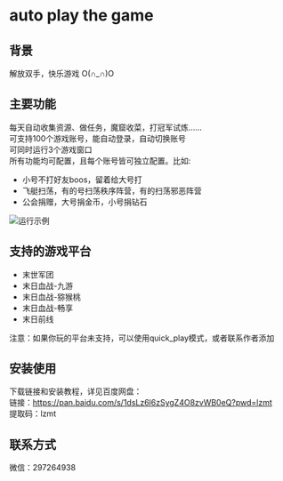 # auto play the game

## 背景
解放双手，快乐游戏 O(∩_∩)O

## 主要功能
每天自动收集资源、做任务，魔窟收菜，打冠军试炼……  
可支持100个游戏账号，能自动登录，自动切换账号  
可同时运行3个游戏窗口  
所有功能均可配置，且每个账号皆可独立配置。比如:  
- 小号不打好友boos，留着给大号打
- 飞艇扫荡，有的号扫荡秩序阵营，有的扫荡邪恶阵营
- 公会捐赠，大号捐金币，小号捐钻石

![运行示例](https://github.com/jack-ylt/auto_play/blob/main/run_example.gif)

## 支持的游戏平台
- 末世军团
- 末日血战-九游
- 末日血战-猕猴桃
- 末日血战-畅享
- 末日前线

注意：如果你玩的平台未支持，可以使用quick_play模式，或者联系作者添加

## 安装使用
下载链接和安装教程，详见百度网盘：  
链接：https://pan.baidu.com/s/1dsLz6l6zSygZ4O8zvWB0eQ?pwd=lzmt   
提取码：lzmt

## 联系方式
微信：297264938
